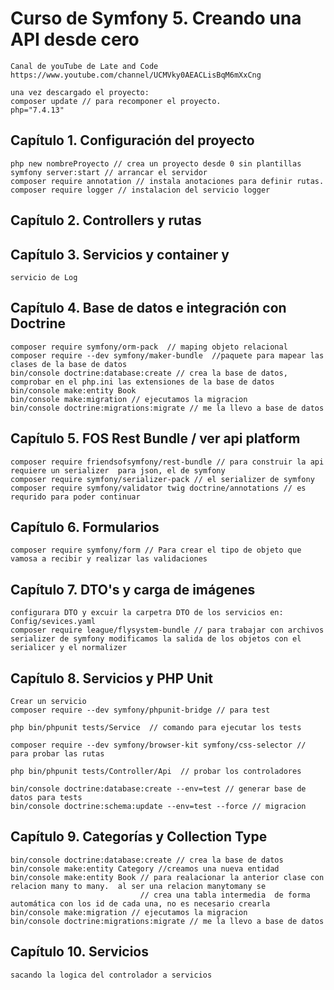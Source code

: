 # Curso de Symfony 5. Creando una API desde cero

    Canal de youTube de Late and Code
    https://www.youtube.com/channel/UCMVky0AEACLisBqM6mXxCng

    una vez descargado el proyecto: 
    composer update // para recomponer el proyecto.
    php="7.4.13"

## Capítulo 1. Configuración del proyecto
   
    php new nombreProyecto // crea un proyecto desde 0 sin plantillas
    symfony server:start // arrancar el servidor
    composer require annotation // instala anotaciones para definir rutas.
    composer require logger // instalacion del servicio logger

## Capítulo 2. Controllers y rutas

## Capítulo 3. Servicios y container y 

    servicio de Log

## Capítulo 4. Base de datos e integración con Doctrine

    composer require symfony/orm-pack  // maping objeto relacional
    composer require --dev symfony/maker-bundle  //paquete para mapear las clases de la base de datos
    bin/console doctrine:database:create // crea la base de datos, comprobar en el php.ini las extensiones de la base de datos
    bin/console make:entity Book
    bin/console make:migration // ejecutamos la migracion
    bin/console doctrine:migrations:migrate // me la llevo a base de datos

## Capítulo 5. FOS Rest Bundle / ver api platform

    composer require friendsofsymfony/rest-bundle // para construir la api requiere un serializer  para json, el de symfony
    composer require symfony/serializer-pack // el serializer de symfony
    composer require symfony/validator twig doctrine/annotations // es requrido para poder continuar

## Capítulo 6. Formularios

    composer require symfony/form // Para crear el tipo de objeto que vamosa a recibir y realizar las validaciones

## Capítulo 7. DTO's y carga de imágenes

    configurara DTO y excuir la carpetra DTO de los servicios en: Config/sevices.yaml
    composer require league/flysystem-bundle // para trabajar con archivos
    serializer de symfony modificamos la salida de los objetos con el serialicer y el normalizer

## Capítulo 8. Servicios y PHP Unit
    Crear un servicio
    composer require --dev symfony/phpunit-bridge // para test
    
    php bin/phpunit tests/Service  // comando para ejecutar los tests

    composer require --dev symfony/browser-kit symfony/css-selector // para probar las rutas 

    php bin/phpunit tests/Controller/Api  // probar los controladores

    bin/console doctrine:database:create --env=test // generar base de datos para tests
    bin/console doctrine:schema:update --env=test --force // migracion
    
## Capítulo 9. Categorías y Collection Type
    bin/console doctrine:database:create // crea la base de datos
    bin/console make:entity Category //creamos una nueva entidad
    bin/console make:entity Book // para realacionar la anterior clase con relacion many to many.  al ser una relacion manytomany se 
                                 // crea una tabla intermedia  de forma automática con los id de cada una, no es necesario crearla
    bin/console make:migration // ejecutamos la migracion
    bin/console doctrine:migrations:migrate // me la llevo a base de datos

##  Capítulo 10. Servicios
    sacando la logica del controlador a servicios